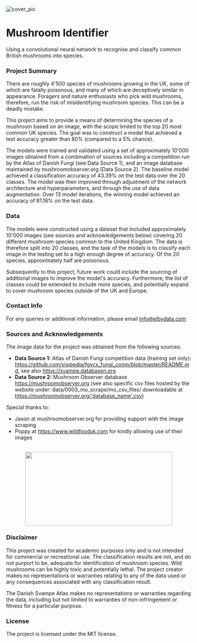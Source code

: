 ![cover_pic](mushroom_identifier/data/0003_general/cover_pic.jpg)

# Mushroom Identifier

Using a convolutional neural network to recognise and classify common British mushrooms into species.


### Project Summary

There are roughly 4'500 species of mushrooms growing in the UK, some of which are fatally poisonous, and many of which are deceptively similar in appearance. Foragers and nature enthusiasts who pick wild mushrooms, therefore, run the risk of misidentifying mushroom species. This can be a deadly mistake.

This project aims to provide a means of determining the species of a mushroom based on an image, with the scope limited to the top 20 most common UK species. The goal was to construct a model that achieved a test accuracy greater than 80% (compared to a 5% chance).

The models were trained and validated using a set of approximately 10'000 images obtained from a combination of sources including a competition run by the Atlas of Danish Fungi (see Data Source 1), and an image database maintained by mushroomobserver.org (Data Source 2). The baseline model achieved a classification accuracy of 43.39% on the test data over the 20 classes. The model was then improved through adjustment of the network architecture and hyperparameters, and through the use of data augmentation. Over 13 model iterations, the winning model achieved an accuracy of 81.18% on the test data.


### Data

The models were constructed using a dataset that included approximately 10'000 images (see sources and acknowledgements below) covering 20 different mushroom species common to the United Kingdom. The data is therefore split into 20 classes, and the task of the models is to classify each image in the testing set to a high enough degree of accuracy. Of the 20 species, approximately half are poisonous. 

Subsequently to this project, future work could include the sourcing of additional images to improve the model's accuracy. Furthermore, the list of classes could be extended to include more species, and potentially expand to cover mushroom species outside of the UK and Europe.


### Contact Info

For any queries or additional information, please email info@elbydata.com


### Sources and Acknowledgements

The image data for the project was obtained from the following sources:
- **Data Source 1:** Atlas of Danish Fungi competition data (training set only): https://github.com/visipedia/fgvcx_fungi_comp/blob/master/README.md, see also https://svampe.databasen.org
- **Data Source 2:** Mushroom Observer database https://mushroomobserver.org (see also specific csv files hosted by the website under: data/0003_mo_scrape/mo_csv_files/ downloadable at https://mushroomobserver.org/'database_name'.csv)

Special thanks to:
- Jason at mushroomobserver.org for providing support with the image scraping
- Poppy at https://www.wildfooduk.com for kindly allowing use of their images


##

<p align="center">
    <img src="mushroom_identifier/data/0003_general/disclaimer_pic.jpg" width="400" height="200" />
</p>    

### Disclaimer

This project was created for academic purposes only and is not intended for commercial or recreational use. The classification results are not, and do not purport to be, adequate for identification of mushroom species. Wild mushrooms can be highly toxic and potentially lethal. The project creator makes no representations or warranties relating to any of the data used or any consequences associated with any classification result.

The Danish Svampe Atlas makes no representations or warranties regarding the data, including but not limited to warranties of non-infringement or fitness for a particular purpose.

### License

The project is licensed under the MIT license.
